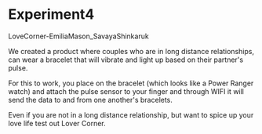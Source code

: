 # Experiment4
LoveCorner-EmiliaMason_SavayaShinkaruk

We created a product where couples who are in long distance relationships, can wear a bracelet that will vibrate and light up based on their partner's pulse. 

For this to work, you place on the bracelet (which looks like a Power Ranger watch) and attach the pulse sensor to your finger and through WIFI it will send the data to and from one another's bracelets. 

Even if you are not in a long distance relationship, but want to spice up your love life test out Lover Corner. 
